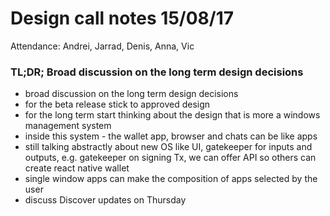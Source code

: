 # Design call notes 15/08/17

Attendance: Andrei, Jarrad, Denis, Anna, Vic

### TL;DR; Broad discussion on the long term design decisions

- broad discussion on the long term design decisions
- for the beta release stick to approved design
- for the long term start thinking about the design that is more a windows management system
- inside this system - the wallet app, browser and chats can be like apps
- still talking abstractly about new OS like UI, gatekeeper for inputs and outputs, e.g. gatekeeper on signing Tx, we can offer API so others can create react native wallet
- single window apps can make the composition of apps selected by the user
- discuss Discover updates on Thursday
